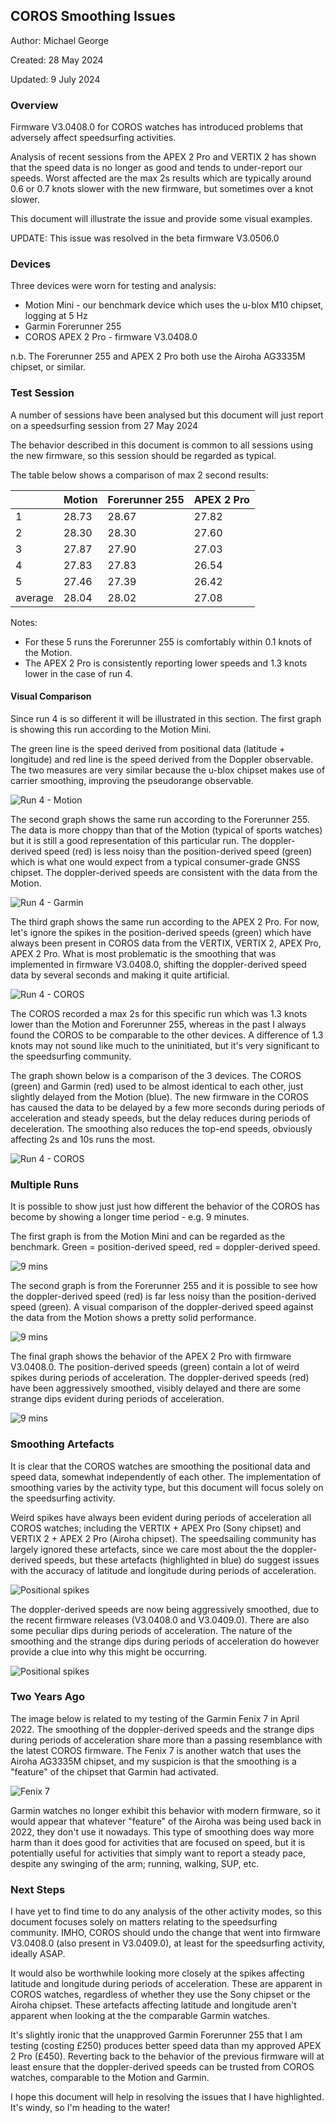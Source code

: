 ## COROS Smoothing Issues

Author: Michael George

Created: 28 May 2024

Updated: 9 July 2024



### Overview

Firmware V3.0408.0 for COROS watches has introduced problems that adversely affect speedsurfing activities.

Analysis of recent sessions from the APEX 2 Pro and VERTIX 2 has shown that the speed data is no longer as good and tends to under-report our speeds. Worst affected are the max 2s results which are typically around 0.6 or 0.7 knots slower with the new firmware, but sometimes over a knot slower.

This document will illustrate the issue and provide some visual examples.

UPDATE: This issue was resolved in the beta firmware V3.0506.0



### Devices

Three devices were worn for testing and analysis:

- Motion Mini - our benchmark device which uses the u-blox M10 chipset, logging at 5 Hz
- Garmin Forerunner 255
- COROS APEX 2 Pro - firmware V3.0408.0

n.b. The Forerunner 255 and APEX 2 Pro both use the Airoha AG3335M chipset, or similar.



### Test Session

A number of sessions have been analysed but this document will just report on a speedsurfing session from 27 May 2024

The behavior described in this document is common to all sessions using the new firmware, so this session should be regarded as typical.

The table below shows a comparison of max 2 second results:

|      | Motion | Forerunner 255 | APEX 2 Pro |
| ---- | ------ | ------ | ----- |
| 1    | 28.73  | 28.67 | 27.82 |
| 2    | 28.30  | 28.30 | 27.60 |
| 3    | 27.87  | 27.90 | 27.03 |
| 4    | 27.83  | 27.83 | 26.54 |
| 5    | 27.46  | 27.39 | 26.42 |
| average   | 28.04  | 28.02 | 27.08 |

Notes:

- For these 5 runs the Forerunner 255 is comfortably within 0.1 knots of the Motion.
- The APEX 2 Pro is consistently reporting lower speeds and 1.3 knots lower in the case of run 4.



#### Visual Comparison

Since run 4 is so different it will be illustrated in this section. The first graph is showing this run according to the Motion Mini.

The green line is the speed derived from positional data (latitude + longitude) and red line is the speed derived from the Doppler observable. The two measures are very similar because the u-blox chipset makes use of carrier smoothing, improving the pseudorange observable.

![Run 4 - Motion](img/single-run-motion.png)

The second graph shows the same run according to the Forerunner 255. The data is more choppy than that of the Motion (typical of sports watches) but it is still a good representation of this particular run. The doppler-derived speed (red) is less noisy than the position-derived speed (green) which is what one would expect from a typical consumer-grade GNSS chipset. The doppler-derived speeds are consistent with the data from the Motion.

![Run 4 - Garmin](img/single-run-fr-255.png)

The third graph shows the same run according to the APEX 2 Pro. For now, let's ignore the spikes in the position-derived speeds (green) which have always been present in COROS data from the VERTIX, VERTIX 2, APEX Pro, APEX 2 Pro. What is most problematic is the smoothing that was implemented in firmware V3.0408.0, shifting the doppler-derived speed data by several seconds and making it quite artificial.

![Run 4 - COROS](img/single-run-apex2-pro.png)

The COROS recorded a max 2s for this specific run which was 1.3 knots lower than the Motion and Forerunner 255, whereas in the past I always found the COROS to be comparable to the other devices. A difference of 1.3 knots may not sound like much to the uninitiated, but it's very significant to the speedsurfing community.

The graph shown below is a comparison of the 3 devices. The COROS (green) and Garmin (red) used to be almost identical to each other, just slightly delayed from the Motion (blue). The new firmware in the COROS has caused the data to be delayed by a few more seconds during periods of acceleration and steady speeds, but the delay reduces during periods of deceleration. The smoothing also reduces the top-end speeds, obviously affecting 2s and 10s runs the most.

![Run 4 - COROS](img/single-run-comparison.png)



### Multiple Runs

It is possible to show just just how different the behavior of the COROS has become by showing a longer time period - e.g. 9 minutes.

The first graph is from the Motion Mini and can be regarded as the benchmark. Green = position-derived speed, red = doppler-derived speed.

![9 mins](img/9-mins-motion.png)

The second graph is from the Forerunner 255 and it is possible to see how the doppler-derived speed (red) is far less noisy than the position-derived speed (green). A visual comparison of the doppler-derived speed against the data from the Motion shows a pretty solid performance.

![9 mins](img/9-mins-fr-255.png)

The final graph shows the behavior of the APEX 2 Pro with firmware V3.0408.0. The position-derived speeds (green) contain a lot of weird spikes during periods of acceleration. The doppler-derived speeds (red) have been aggressively smoothed, visibly delayed and there are some strange dips evident during periods of acceleration.

![9 mins](img/9-mins-apex2-pro.png)



### Smoothing Artefacts

It is clear that the COROS watches are smoothing the positional data and speed data, somewhat independently of each other. The implementation of smoothing varies by the activity type, but this document will focus solely on the speedsurfing activity.

Weird spikes have always been evident during periods of acceleration all COROS watches; including the VERTIX + APEX Pro (Sony chipset) and VERTIX 2 + APEX 2 Pro (Airoha chipset). The speedsailing community has largely ignored these artefacts, since we care most about the the doppler-derived speeds, but these artefacts (highlighted in blue) do suggest issues with the accuracy of latitude and longitude during periods of acceleration.

![Positional spikes](img/apex2-pro-pos-spikes.png)

The doppler-derived speeds are now being aggressively smoothed, due to the recent firmware releases (V3.0408.0 and V3.0409.0). There are also some peculiar dips during periods of acceleration. The nature of the smoothing and the strange dips during periods of acceleration do however provide a clue into why this might be occurring.

![Positional spikes](img/apex2-pro-spd-dips.png)



### Two Years Ago

The image below is related to my testing of the Garmin Fenix 7 in April 2022. The smoothing of the doppler-derived speeds and the strange dips during periods of acceleration share more than a passing resemblance with the latest COROS firmware. The Fenix 7 is another watch that uses the Airoha AG3335M chipset, and my suspicion is that the smoothing is a "feature" of the chipset that Garmin had activated.

![Fenix 7](img/20-mins-fenix-7.png)

Garmin watches no longer exhibit this behavior with modern firmware, so it would appear that whatever "feature" of the Airoha was being used back in 2022, they don't use it nowadays. This type of smoothing does way more harm than it does good for activities that are focused on speed, but it is potentially useful for activities that simply want to report a steady pace, despite any swinging of the arm; running, walking, SUP, etc.



### Next Steps

I have yet to find time to do any analysis of the other activity modes, so this document focuses solely on matters relating to the speedsurfing community. IMHO, COROS should undo the change that went into firmware V3.0408.0 (also present in V3.0409.0), at least for the speedsurfing activity, ideally ASAP.

It would also be worthwhile looking more closely at the spikes affecting latitude and longitude during periods of acceleration. These are apparent in COROS watches, regardless of whether they use the Sony chipset or the Airoha chipset. These artefacts affecting latitude and longitude aren't apparent when looking at the the comparable Garmin watches.

It's slightly ironic that the unapproved Garmin Forerunner 255 that I am testing (costing £250) produces better speed data than my approved APEX 2 Pro (£450). Reverting back to the behavior of the previous firmware will at least ensure that the doppler-derived speeds can be trusted from COROS watches, comparable to the Motion and Garmin.

I hope this document will help in resolving the issues that I have highlighted. It's windy, so I'm heading to the water!
